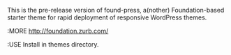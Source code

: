 <p font-family:'Courier';>This is the pre-release version of found-press, a(nother) Foundation-based starter theme for rapid deployment of responsive WordPress themes.

:MORE
http://foundation.zurb.com/

:USE
Install in themes directory.</p>